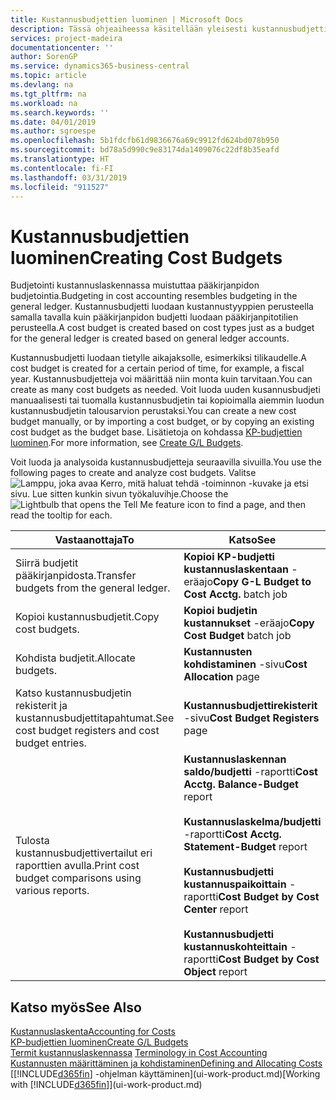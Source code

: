 ```yaml
---
title: Kustannusbudjettien luominen | Microsoft Docs
description: Tässä ohjeaiheessa käsitellään yleisesti kustannusbudjettien luontia ja analysointia.
services: project-madeira
documentationcenter: ''
author: SorenGP
ms.service: dynamics365-business-central
ms.topic: article
ms.devlang: na
ms.tgt_pltfrm: na
ms.workload: na
ms.search.keywords: ''
ms.date: 04/01/2019
ms.author: sgroespe
ms.openlocfilehash: 5b1fdcfb61d9836676a69c9912fd624bd078b950
ms.sourcegitcommit: bd78a5d990c9e83174da1409076c22df8b35eafd
ms.translationtype: HT
ms.contentlocale: fi-FI
ms.lasthandoff: 03/31/2019
ms.locfileid: "911527"
---
```

# <a name="creating-cost-budgets"></a><span data-ttu-id="732cc-103">Kustannusbudjettien luominen</span><span class="sxs-lookup"><span data-stu-id="732cc-103">Creating Cost Budgets</span></span>
<span data-ttu-id="732cc-104">Budjetointi kustannuslaskennassa muistuttaa pääkirjanpidon budjetointia.</span><span class="sxs-lookup"><span data-stu-id="732cc-104">Budgeting in cost accounting resembles budgeting in the general ledger.</span></span> <span data-ttu-id="732cc-105">Kustannusbudjetti luodaan kustannustyyppien perusteella samalla tavalla kuin pääkirjanpidon budjetti luodaan pääkirjanpitotilien perusteella.</span><span class="sxs-lookup"><span data-stu-id="732cc-105">A cost budget is created based on cost types just as a budget for the general ledger is created based on general ledger accounts.</span></span>  

<span data-ttu-id="732cc-106">Kustannusbudjetti luodaan tietylle aikajaksolle, esimerkiksi tilikaudelle.</span><span class="sxs-lookup"><span data-stu-id="732cc-106">A cost budget is created for a certain period of time, for example, a fiscal year.</span></span> <span data-ttu-id="732cc-107">Kustannusbudjetteja voi määrittää niin monta kuin tarvitaan.</span><span class="sxs-lookup"><span data-stu-id="732cc-107">You can create as many cost budgets as needed.</span></span> <span data-ttu-id="732cc-108">Voit luoda uuden kusannusbudjeti manuaalisesti tai tuomalla kustannusbudjetin tai kopioimalla aiemmin luodun kustannusbudjetin talousarvion perustaksi.</span><span class="sxs-lookup"><span data-stu-id="732cc-108">You can create a new cost budget manually, or by importing a cost budget, or by copying an existing cost budget as the budget base.</span></span> <span data-ttu-id="732cc-109">Lisätietoja on kohdassa [KP-budjettien luominen](finance-how-create-budgets.md).</span><span class="sxs-lookup"><span data-stu-id="732cc-109">For more information, see [Create G/L Budgets](finance-how-create-budgets.md).</span></span>

<span data-ttu-id="732cc-110">Voit luoda ja analysoida kustannusbudjetteja seuraavilla sivuilla.</span><span class="sxs-lookup"><span data-stu-id="732cc-110">You use the following pages to create and analyze cost budgets.</span></span> <span data-ttu-id="732cc-111">Valitse ![Lamppu, joka avaa Kerro, mitä haluat tehdä -toiminnon](media/ui-search/search_small.png "Kerro, mitä haluat tehdä") -kuvake ja etsi sivu. Lue sitten kunkin sivun työkaluvihje.</span><span class="sxs-lookup"><span data-stu-id="732cc-111">Choose the ![Lightbulb that opens the Tell Me feature](media/ui-search/search_small.png "Tell me what you want to do") icon to find a page, and then read the tooltip for each.</span></span>

|<span data-ttu-id="732cc-112">Vastaanottaja</span><span class="sxs-lookup"><span data-stu-id="732cc-112">To</span></span>|<span data-ttu-id="732cc-113">Katso</span><span class="sxs-lookup"><span data-stu-id="732cc-113">See</span></span>|  
|--------|---------|  
|<span data-ttu-id="732cc-114">Siirrä budjetit pääkirjanpidosta.</span><span class="sxs-lookup"><span data-stu-id="732cc-114">Transfer budgets from the general ledger.</span></span>|<span data-ttu-id="732cc-115">**Kopioi KP-budjetti kustannuslaskentaan** -eräajo</span><span class="sxs-lookup"><span data-stu-id="732cc-115">**Copy G-L Budget to Cost Acctg.** batch job</span></span>|  
|<span data-ttu-id="732cc-116">Kopioi kustannusbudjetit.</span><span class="sxs-lookup"><span data-stu-id="732cc-116">Copy cost budgets.</span></span>|<span data-ttu-id="732cc-117">**Kopioi budjetin kustannukset** -eräajo</span><span class="sxs-lookup"><span data-stu-id="732cc-117">**Copy Cost Budget** batch job</span></span>|  
|<span data-ttu-id="732cc-118">Kohdista budjetit.</span><span class="sxs-lookup"><span data-stu-id="732cc-118">Allocate budgets.</span></span>|<span data-ttu-id="732cc-119">**Kustannusten kohdistaminen** -sivu</span><span class="sxs-lookup"><span data-stu-id="732cc-119">**Cost Allocation** page</span></span>|  
|<span data-ttu-id="732cc-120">Katso kustannusbudjetin rekisterit ja kustannusbudjettitapahtumat.</span><span class="sxs-lookup"><span data-stu-id="732cc-120">See cost budget registers and cost budget entries.</span></span>|<span data-ttu-id="732cc-121">**Kustannusbudjettirekisterit** -sivu</span><span class="sxs-lookup"><span data-stu-id="732cc-121">**Cost Budget Registers** page</span></span>|  
|<span data-ttu-id="732cc-122">Tulosta kustannusbudjettivertailut eri raporttien avulla.</span><span class="sxs-lookup"><span data-stu-id="732cc-122">Print cost budget comparisons using various reports.</span></span>|<span data-ttu-id="732cc-123">**Kustannuslaskennan saldo/budjetti** -raportti</span><span class="sxs-lookup"><span data-stu-id="732cc-123">**Cost Acctg. Balance-Budget** report</span></span><br /><br /> <span data-ttu-id="732cc-124">**Kustannuslaskelma/budjetti** -raportti</span><span class="sxs-lookup"><span data-stu-id="732cc-124">**Cost Acctg. Statement-Budget** report</span></span><br /><br /> <span data-ttu-id="732cc-125">**Kustannusbudjetti kustannuspaikoittain** -raportti</span><span class="sxs-lookup"><span data-stu-id="732cc-125">**Cost Budget by Cost Center** report</span></span><br /><br /> <span data-ttu-id="732cc-126">**Kustannusbudjetti kustannuskohteittain** -raportti</span><span class="sxs-lookup"><span data-stu-id="732cc-126">**Cost Budget by Cost Object** report</span></span>|  

## <a name="see-also"></a><span data-ttu-id="732cc-127">Katso myös</span><span class="sxs-lookup"><span data-stu-id="732cc-127">See Also</span></span>  
[<span data-ttu-id="732cc-128">Kustannuslaskenta</span><span class="sxs-lookup"><span data-stu-id="732cc-128">Accounting for Costs</span></span>](finance-manage-cost-accounting.md)  
[<span data-ttu-id="732cc-129">KP-budjettien luominen</span><span class="sxs-lookup"><span data-stu-id="732cc-129">Create G/L Budgets</span></span>](finance-how-create-budgets.md)  
<span data-ttu-id="732cc-130">[Termit kustannuslaskennassa](finance-terminology-in-cost-accounting.md) </span><span class="sxs-lookup"><span data-stu-id="732cc-130">[Terminology in Cost Accounting](finance-terminology-in-cost-accounting.md) </span></span>  
[<span data-ttu-id="732cc-131">Kustannusten määrittäminen ja kohdistaminen</span><span class="sxs-lookup"><span data-stu-id="732cc-131">Defining and Allocating Costs</span></span>](finance-define-and-allocate-costs.md)  
<span data-ttu-id="732cc-132">[[!INCLUDE[d365fin](includes/d365fin_md.md)] -ohjelman käyttäminen](ui-work-product.md)</span><span class="sxs-lookup"><span data-stu-id="732cc-132">[Working with [!INCLUDE[d365fin](includes/d365fin_md.md)]](ui-work-product.md)</span></span>
